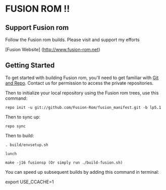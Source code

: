 FUSION ROM !!
=============

Support Fusion rom
------------------
Follow the Fusion rom builds. Please visit and support my efforts

[Fusion Website] (http://www.fusion-rom.net)

Getting Started
---------------

To get started with building Fusion rom, you'll need to get
familiar with [Git and Repo](http://source.android.com/download/using-repo).
Contact us for permission to access the private repositories.

Then to initialize your local repository using the Fusion rom trees, use this command:

    repo init -u git://github.com/Fusion-Rom/fusion_manifest.git -b lp5.1

Then to sync up:

    repo sync

Then to build:

    . build/envsetup.sh

    lunch

    make -j16 fusionsp (Or simply run ./build-fusion.sh)


You can speed up subsequent builds by adding this command in terminal:

export USE_CCACHE=1

